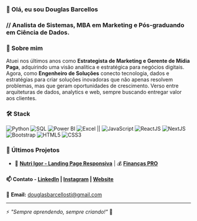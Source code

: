 ### 👋 Olá, eu sou Douglas Barcellos 
### // Analista de Sistemas, MBA em Marketing e Pós-graduando em Ciência de Dados.

### 🚀 Sobre mim

Atuei nos últimos anos como **Estrategista de Marketing e Gerente de Mídia Paga**, adquirindo uma visão analítica e estratégica para negócios digitais. Agora, como **Engenheiro de Soluções** conecto tecnologia, dados e estratégias para criar soluções inovadoras que não apenas resolvem problemas, mas que geram oportunidades de crescimento. Verso entre arquiteturas de dados, analytics e web, sempre buscando entregar valor aos clientes.  

### 🛠️ Stack
![Python](https://img.shields.io/badge/-Python-3776AB?style=flat-square&logo=python&logoColor=white)
![SQL](https://img.shields.io/badge/-SQL-4479A1?style=flat-square&logo=mysql&logoColor=white)
![Power BI](https://img.shields.io/badge/-Power%20BI-F2C811?style=flat-square&logo=power-bi&logoColor=black)
![Excel](https://img.shields.io/badge/-Excel-217346?style=flat-square&logo=microsoft-excel&logoColor=white) ||
![JavaScript](https://img.shields.io/badge/-JavaScript-F7DF1E?style=flat-square&logo=javascript&logoColor=black)
![ReactJS](https://img.shields.io/badge/-ReactJS-61DAFB?style=flat-square&logo=react&logoColor=black)
![NextJS](https://img.shields.io/badge/-NextJS-000000?style=flat-square&logo=next.js&logoColor=white)
![Bootstrap](https://img.shields.io/badge/-Bootstrap-7952B3?style=flat-square&logo=bootstrap&logoColor=white)
![HTML5](https://img.shields.io/badge/-HTML5-E34F26?style=flat-square&logo=html5&logoColor=white)
![CSS3](https://img.shields.io/badge/-CSS3-1572B6?style=flat-square&logo=css3&logoColor=white)

### 📌 Últimos Projetos
- 🎨 [**Nutri Igor - Landing Page Responsiva**](https://nutriigor.com.br/) | 💰 [**Finanças PRO**](https://douglasbarcellos.github.io/financaspro/)
  
#### 📫 Contato - [LinkedIn](https://www.linkedin.com/in/douglasbarcellos) | [Instagram](https://www.instagram.com/douglasbarcelloss) | [Website](https://github.com/douglasbarcellos)

📧 **Email:** douglasbarcellosti@gmail.com

---
⚡ *"Sempre aprendendo, sempre criando!"* 🚀

